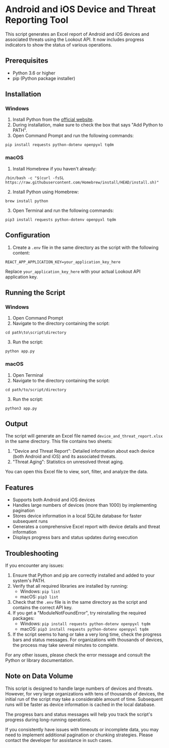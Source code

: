 # Android and iOS Device and Threat Reporting Tool

This script generates an Excel report of Android and iOS devices and associated threats using the Lookout API. It now includes progress indicators to show the status of various operations.

## Prerequisites

- Python 3.6 or higher
- pip (Python package installer)

## Installation

### Windows

1. Install Python from the [official website](https://www.python.org/downloads/windows/).
2. During installation, make sure to check the box that says "Add Python to PATH".
3. Open Command Prompt and run the following commands:

```
pip install requests python-dotenv openpyxl tqdm
```

### macOS

1. Install Homebrew if you haven't already:

```
/bin/bash -c "$(curl -fsSL https://raw.githubusercontent.com/Homebrew/install/HEAD/install.sh)"
```

2. Install Python using Homebrew:

```
brew install python
```

3. Open Terminal and run the following commands:

```
pip3 install requests python-dotenv openpyxl tqdm
```

## Configuration

1. Create a `.env` file in the same directory as the script with the following content:

```
REACT_APP_APPLICATION_KEY=your_application_key_here
```

Replace `your_application_key_here` with your actual Lookout API application key.

## Running the Script

### Windows

1. Open Command Prompt
2. Navigate to the directory containing the script:

```
cd path\to\script\directory
```

3. Run the script:

```
python app.py
```

### macOS

1. Open Terminal
2. Navigate to the directory containing the script:

```
cd path/to/script/directory
```

3. Run the script:

```
python3 app.py
```

## Output

The script will generate an Excel file named `device_and_threat_report.xlsx` in the same directory. This file contains two sheets:

1. "Device and Threat Report": Detailed information about each device (both Android and iOS) and its associated threats.
2. "Threat Aging": Statistics on unresolved threat aging.

You can open this Excel file to view, sort, filter, and analyze the data.

## Features

- Supports both Android and iOS devices
- Handles large numbers of devices (more than 1000) by implementing pagination
- Stores device information in a local SQLite database for faster subsequent runs
- Generates a comprehensive Excel report with device details and threat information
- Displays progress bars and status updates during execution

## Troubleshooting

If you encounter any issues:

1. Ensure that Python and pip are correctly installed and added to your system's PATH.
2. Verify that all required libraries are installed by running:
   - Windows: `pip list`
   - macOS: `pip3 list`
3. Check that the `.env` file is in the same directory as the script and contains the correct API key.
4. If you get a "ModuleNotFoundError", try reinstalling the required packages:
   - Windows: `pip install requests python-dotenv openpyxl tqdm`
   - macOS: `pip3 install requests python-dotenv openpyxl tqdm`
5. If the script seems to hang or take a very long time, check the progress bars and status messages. For organizations with thousands of devices, the process may take several minutes to complete.

For any other issues, please check the error message and consult the Python or library documentation.

## Note on Data Volume

This script is designed to handle large numbers of devices and threats. However, for very large organizations with tens of thousands of devices, the initial run of the script may take a considerable amount of time. Subsequent runs will be faster as device information is cached in the local database.

The progress bars and status messages will help you track the script's progress during long-running operations.

If you consistently have issues with timeouts or incomplete data, you may need to implement additional pagination or chunking strategies. Please contact the developer for assistance in such cases.
